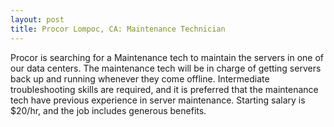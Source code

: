 ```yaml
---
layout: post
title: Procor Lompoc, CA: Maintenance Technician
---
```


Procor is searching for a Maintenance tech to maintain the servers in one of our data centers. The maintenance tech will be in charge of getting servers 
back up and running whenever they come offline. Intermediate troubleshooting skills are required, and it is preferred that the maintenance tech have previous experience 
in server maintenance. Starting salary is $20/hr, and the job includes generous benefits.

